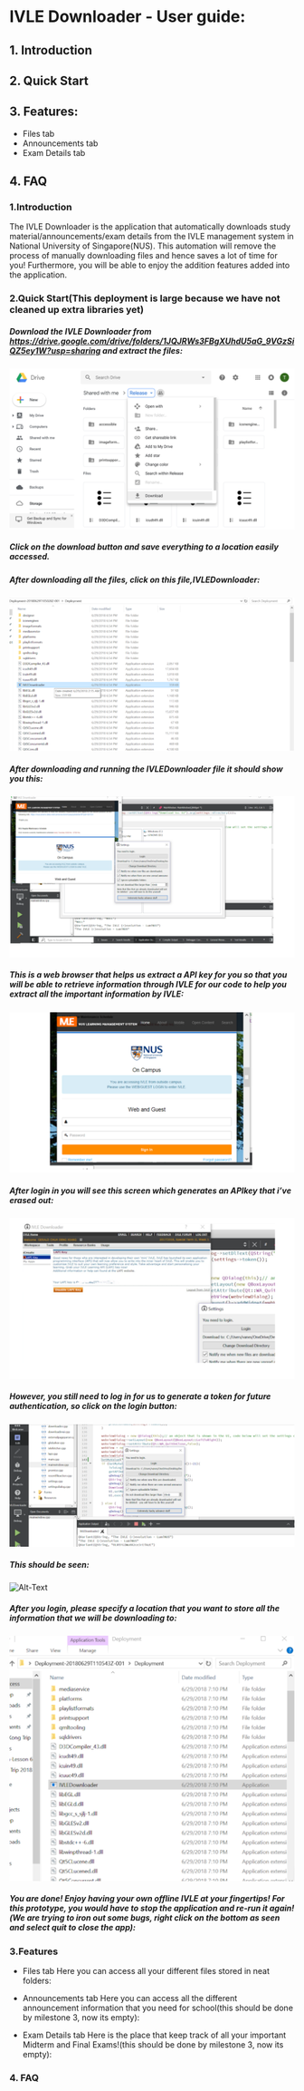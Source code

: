 # IVLE Downloader - User guide:
  ## 1. Introduction
  ## 2. Quick Start
  ## 3. Features:
* Files tab
* Announcements tab
* Exam Details tab
## 4. FAQ

### 1.Introduction
The IVLE Downloader is the application that automatically downloads study material/announcements/exam details from the IVLE management system in National University of Singapore(NUS). This automation will remove the process of manually downloading files and hence saves a lot of time for you! Furthermore, you will be able to enjoy the addition features added into the application.

### 2.Quick Start(This deployment is large because we have not cleaned up extra libraries yet)
##### Download the IVLE Downloader from https://drive.google.com/drive/folders/1JQJRWs3FBgXUhdU5aG_9VGzSiQZ5ey1W?usp=sharing and extract the files:
![Alt-Text](https://github.com/Geraldcdx/IVLEDownloader/blob/master/docs/pics/Deployment.png)

##### Click on the download button and save everything to a location easily accessed.
##### After downloading all the files, click on this file,IVLEDownloader:
![Alt-Text](https://github.com/Geraldcdx/IVLEDownloader/blob/master/docs/pics/Files.png)

##### After downloading and running the IVLEDownloader file it should show you this:
![Alt-Text](https://github.com/Geraldcdx/IVLEDownloader/blob/master/docs/pics/login.png)

##### This is a web browser that helps us extract a API key for you so that you will be able to retrieve information through IVLE for our code to help you extract all the important information by IVLE:
![Alt-Text](https://github.com/Geraldcdx/IVLEDownloader/blob/master/docs/pics/IVLElogin.png)

##### After login in you will see this screen which generates an APIkey that i’ve erased out:
![Alt-Text](https://github.com/Geraldcdx/IVLEDownloader/blob/master/docs/pics/APIKEY.png)

##### However, you still need to log in for us to generate a token for future authentication, so click on the login button:
![Alt-Text](https://github.com/Geraldcdx/IVLEDownloader/blob/master/docs/pics/normallogin.png)

##### This should be seen:
![Alt-Text](https://github.com/Geraldcdx/IVLEDownloader/blob/master/docs/pics/IVLElogin2.png)

##### After you login, please specify a location that you want to store all the information that we will be downloading to:
![Alt-Text](https://github.com/Geraldcdx/IVLEDownloader/blob/master/docs/pics/restart.png)

##### You are done! Enjoy having your own offline IVLE at your fingertips! For this prototype, you would have to stop the application and re-run it again!(We are trying to iron out some bugs, right click on the bottom as seen and select quit to close the app):


### 3.Features
* Files tab
Here you can access all your different files stored in neat folders:

*  Announcements tab
Here you can access all the different announcement information that you need for school(this should be done by milestone 3, now its empty):



* Exam Details tab
Here is the place that keep track of all your important Midterm and Final Exams!(this should be done by milestone 3, now its empty):

### 4. FAQ
